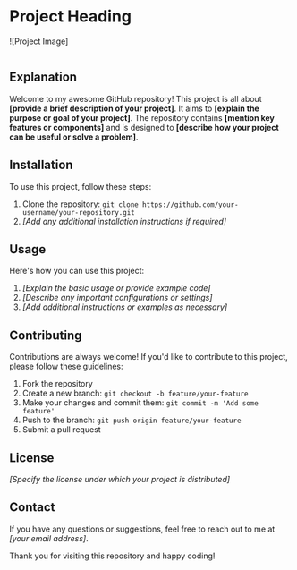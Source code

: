# Project Heading

![Project Image]
<!DOCTYPE html>
<html>
<head>
   
</head>
<body>
    <img src=""C:\Users\Wajid\Desktop\New folder\Final Results.png"">
    </body>
</html>

## Explanation

Welcome to my awesome GitHub repository! This project is all about **[provide a brief description of your project]**. It aims to **[explain the purpose or goal of your project]**. The repository contains **[mention key features or components]** and is designed to **[describe how your project can be useful or solve a problem]**.

## Installation

To use this project, follow these steps:

1. Clone the repository: `git clone https://github.com/your-username/your-repository.git`
2. *[Add any additional installation instructions if required]*

## Usage

Here's how you can use this project:

1. *[Explain the basic usage or provide example code]*
2. *[Describe any important configurations or settings]*
3. *[Add additional instructions or examples as necessary]*

## Contributing

Contributions are always welcome! If you'd like to contribute to this project, please follow these guidelines:

1. Fork the repository
2. Create a new branch: `git checkout -b feature/your-feature`
3. Make your changes and commit them: `git commit -m 'Add some feature'`
4. Push to the branch: `git push origin feature/your-feature`
5. Submit a pull request

## License

*[Specify the license under which your project is distributed]*

## Contact

If you have any questions or suggestions, feel free to reach out to me at *[your email address]*.

Thank you for visiting this repository and happy coding!
